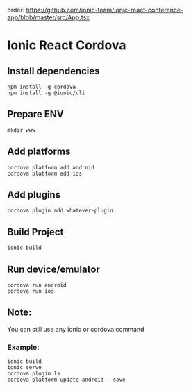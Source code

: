 order:
https://github.com/ionic-team/ionic-react-conference-app/blob/master/src/App.tsx
<IonApp>
<IonReactRouter>
<IonRouterOutlet>
# Ionic React Cordova

## Install dependencies
```shell
npm install -g cordova
npm install -g @ionic/cli
```

## Prepare ENV
```shell
mkdir www
```

## Add platforms
```shell
cordova platform add android
cordova platform add ios
```

## Add plugins
```shell
cordova plugin add whatever-plugin
```

## Build Project
```shell
ionic build
```

## Run device/emulator
```shell
cordova run android
cordova run ios
```

## Note:
You can still use any ionic or cordova command

### Example:
```shell
ionic build
ionic serve
cordova plugin ls
cordova platform update android --save
```